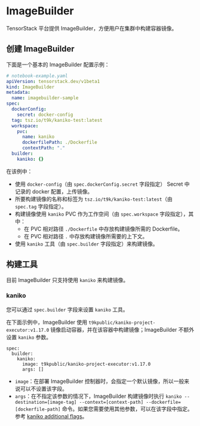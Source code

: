 # ImageBuilder

TensorStack 平台提供 ImageBuilder，方便用户在集群中构建容器镜像。

## 创建 ImageBuilder

下面是一个基本的 ImageBuilder 配置示例：

```yaml
# notebook-example.yaml
apiVersion: tensorstack.dev/v1beta1
kind: ImageBuilder
metadata:
  name: imagebuilder-sample
spec:
  dockerConfig:
    secret: docker-config
  tag: tsz.io/t9k/kaniko-test:latest
  workspace:
    pvc:
      name: kaniko
      dockerfilePath: ./Dockerfile
      contextPath: "."
  builder:
    kaniko: {}
```

在该例中：

* 使用 `docker-config`（由 `spec.dockerConfig.secret` 字段指定） Secret 中记录的 docker 配置，上传镜像。
* 所要构建镜像的名称和标签为 `tsz.io/t9k/kaniko-test:latest`（由 `spec.tag` 字段指定）。
* 构建镜像使用 `kaniko` PVC 作为工作空间（由 `spec.workspace` 字段指定），其中：
  * 在 PVC 相对路径 `./Dockerfile` 中存放构建镜像所需的 Dockerfile。
  * 在 PVC 相对路径 `.` 中存放构建镜像所需要的上下文。
* 使用 `kaniko` 工具（由 `spec.builder` 字段指定）来构建镜像。

## 构建工具

目前 ImageBuilder 只支持使用 `kaniko` 来构建镜像。

### kaniko

您可以通过 `spec.builder` 字段来设置 `kaniko` 工具。

在下面示例中，ImageBuilder 使用 `t9kpublic/kaniko-project-executor:v1.17.0` 镜像启动容器，并在该容器中构建镜像；ImageBuilder 不额外设置 `kaniko` 参数。

```
spec:
  builder:
    kaniko:
      image: t9kpublic/kaniko-project-executor:v1.17.0
      args: []
```

* `image`：在部署 ImageBuilder 控制器时，会指定一个默认镜像，所以一般来说可以不设置该字段。
* `args`：在不指定该参数的情况下，ImageBuilder 构建镜像时执行 `kaniko --destination=[image-tag] --context=[context-path] --dockerfile=[dockerfile-path]` 命令。如果您需要使用其他参数，可以在该字段中指定。参考 [kaniko additional flags](https://github.com/GoogleContainerTools/kaniko?tab=readme-ov-file#additional-flags)。

